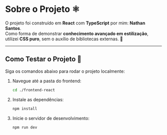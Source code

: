 # Sobre o Projeto ⚛️

O projeto foi construído em **React** com **TypeScript** por mim: **Nathan Santos**.  
Como forma de demonstrar **conhecimento avançado em estilização**, utilizei **CSS puro**, sem o auxílio de bibliotecas externas. 🎨

---

## Como Testar o Projeto 🧪

Siga os comandos abaixo para rodar o projeto localmente:

1. Navegue até a pasta do frontend:
   ```bash
   cd ./frontend-react
   ```

2. Instale as dependências:
   ```bash
   npm install
   ```

3. Inicie o servidor de desenvolvimento:
   ```bash
   npm run dev
   ```